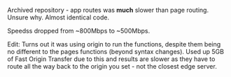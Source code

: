 Archived repository - app routes was **much** slower than page routing. Unsure why. Almost identical code.

Speedss dropped from ~800Mbps to ~500Mbps.

Edit: Turns out it was using origin to run the functions, despite them being no different to the pages functions (beyond syntax changes). Used up 5GB of Fast Origin Transfer due to this and results are slower as they have to route all the way back to the origin you set - not the closest edge server.
